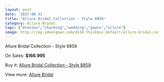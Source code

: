 ```yaml
---
layout: post
date: '2017-08-31'
title: "Allure Bridal Collection - Style 8859"
category: Allure Bridal
tags: ["dresses","charming","wedding","gowns","allure"]
image: http://img.idealgown.com/4518-thickbox_default/allure-bridal-collection-style-8859.jpg
---
```

Allure Bridal Collection - Style 8859

On Sales: **$166.995**
<a href="https://www.idealgown.com/en/allure-bridal/2032-allure-bridal-collection-style-8859.html"><amp-img layout="responsive" width="600" height="600" src="//img.idealgown.com/4518-thickbox_default/allure-bridal-collection-style-8859.jpg" alt="Allure Bridal Collection - Style 8859 0" /></a>
<a href="https://www.idealgown.com/en/allure-bridal/2032-allure-bridal-collection-style-8859.html"><amp-img layout="responsive" width="600" height="600" src="//img.idealgown.com/4520-thickbox_default/allure-bridal-collection-style-8859.jpg" alt="Allure Bridal Collection - Style 8859 1" /></a>
<a href="https://www.idealgown.com/en/allure-bridal/2032-allure-bridal-collection-style-8859.html"><amp-img layout="responsive" width="600" height="600" src="//img.idealgown.com/4519-thickbox_default/allure-bridal-collection-style-8859.jpg" alt="Allure Bridal Collection - Style 8859 2" /></a>

Buy it: [Allure Bridal Collection - Style 8859](https://www.idealgown.com/en/allure-bridal/2032-allure-bridal-collection-style-8859.html "Allure Bridal Collection - Style 8859")

View more: [Allure Bridal](https://www.idealgown.com/en/29-allure-bridal "Allure Bridal")